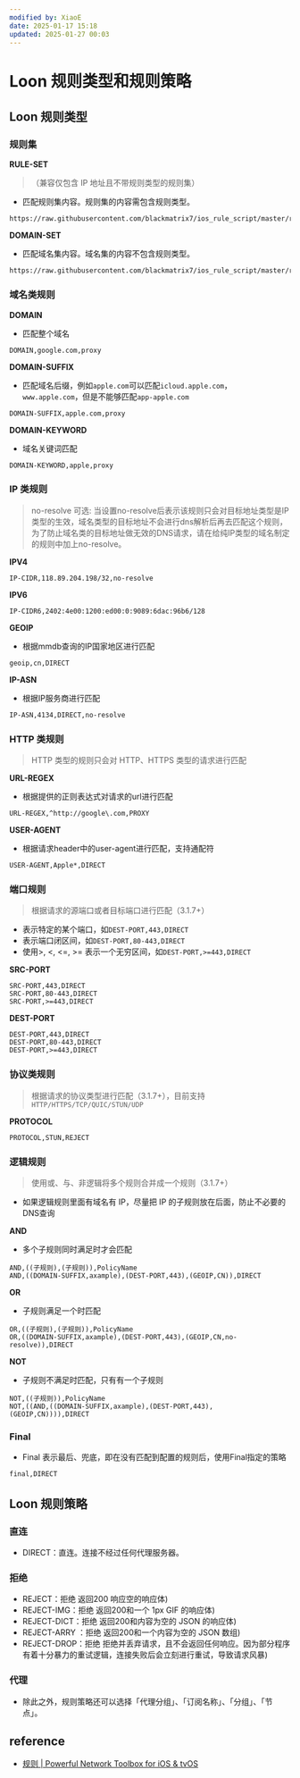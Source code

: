 ```yaml
---
modified by: XiaoE
date: 2025-01-17 15:18
updated: 2025-01-27 00:03
---
```

# Loon 规则类型和规则策略

## Loon 规则类型

### 规则集

**RULE-SET**
> （兼容仅包含 IP 地址且不带规则类型的规则集）
- 匹配规则集内容。规则集的内容需包含规则类型。
```
https://raw.githubusercontent.com/blackmatrix7/ios_rule_script/master/rule/Shadowrocket/Apple/Apple.list
```

**DOMAIN-SET**
- 匹配域名集内容。域名集的内容不包含规则类型。
```
https://raw.githubusercontent.com/blackmatrix7/ios_rule_script/master/rule/Shadowrocket/Apple/Apple_Domain.list
```

### 域名类规则

**DOMAIN**
- 匹配整个域名
```
DOMAIN,google.com,proxy
```

**DOMAIN-SUFFIX**
- 匹配域名后缀，例如`apple.com`可以匹配`icloud.apple.com`，`www.apple.com`，但是不能够匹配`app-apple.com`
```
DOMAIN-SUFFIX,apple.com,proxy
```

**DOMAIN-KEYWORD**
- 域名关键词匹配
```
DOMAIN-KEYWORD,apple,proxy
```

### IP 类规则
> no-resolve 可选: 当设置no-resolve后表示该规则只会对目标地址类型是IP类型的生效，域名类型的目标地址不会进行dns解析后再去匹配这个规则，为了防止域名类的目标地址做无效的DNS请求，请在给纯IP类型的域名制定的规则中加上no-resolve。

**IPV4**
```
IP-CIDR,118.89.204.198/32,no-resolve
```

**IPV6**
```
IP-CIDR6,2402:4e00:1200:ed00:0:9089:6dac:96b6/128
```

**GEOIP**
- 根据mmdb查询的IP国家地区进行匹配
```
geoip,cn,DIRECT
```

**IP-ASN**
- 根据IP服务商进行匹配
```
IP-ASN,4134,DIRECT,no-resolve
```

### HTTP 类规则
> HTTP 类型的规则只会对 HTTP、HTTPS 类型的请求进行匹配

**URL-REGEX**
- 根据提供的正则表达式对请求的url进行匹配
```
URL-REGEX,^http://google\.com,PROXY
```

**USER-AGENT**
- 根据请求header中的user-agent进行匹配，支持通配符
```
USER-AGENT,Apple*,DIRECT
```

### 端口规则
> 根据请求的源端口或者目标端口进行匹配（3.1.7+）
- 表示特定的某个端口，如`DEST-PORT,443,DIRECT`
- 表示端口闭区间，如`DEST-PORT,80-443,DIRECT`
- 使用>, <, <=, >= 表示一个无穷区间，如`DEST-PORT,>=443,DIRECT`

**SRC-PORT**
```
SRC-PORT,443,DIRECT
SRC-PORT,80-443,DIRECT
SRC-PORT,>=443,DIRECT
```

**DEST-PORT**
```
DEST-PORT,443,DIRECT
DEST-PORT,80-443,DIRECT
DEST-PORT,>=443,DIRECT
```

### 协议类规则
> 根据请求的协议类型进行匹配（3.1.7+），目前支持`HTTP/HTTPS/TCP/QUIC/STUN/UDP`

**PROTOCOL**
```
PROTOCOL,STUN,REJECT
```

### 逻辑规则
> 使用或、与、非逻辑将多个规则合并成一个规则（3.1.7+）
- 如果逻辑规则里面有域名有 IP，尽量把 IP 的子规则放在后面，防止不必要的DNS查询

**AND**
- 多个子规则同时满足时才会匹配
```
AND,((子规则),(子规则)),PolicyName
AND,((DOMAIN-SUFFIX,axample),(DEST-PORT,443),(GEOIP,CN)),DIRECT
```

**OR**
- 子规则满足一个时匹配
```
OR,((子规则),(子规则)),PolicyName
OR,((DOMAIN-SUFFIX,axample),(DEST-PORT,443),(GEOIP,CN,no-resolve)),DIRECT
```

**NOT**
- 子规则不满足时匹配，只有有一个子规则
```
NOT,((子规则)),PolicyName
NOT,((AND,((DOMAIN-SUFFIX,axample),(DEST-PORT,443),(GEOIP,CN)))),DIRECT
```

### Final
- Final 表示最后、兜底，即在没有匹配到配置的规则后，使用Final指定的策略
```
final,DIRECT
```

## Loon 规则策略

### 直连
- DIRECT：直连。连接不经过任何代理服务器。

### 拒绝
- REJECT：拒绝 返回200 响应空的响应体)
- REJECT-IMG：拒绝 返回200和一个 1px GIF 的响应体)
- REJECT-DICT：拒绝 返回200和内容为空的 JSON 的响应体)
- REJECT-ARRY ：拒绝 返回200和一个内容为空的 JSON 数组)
- REJECT-DROP：拒绝 拒绝并丢弃请求，且不会返回任何响应。因为部分程序有着十分暴力的重试逻辑，连接失败后会立刻进行重试，导致请求风暴)

### 代理
- 除此之外，规则策略还可以选择「代理分组」、「订阅名称」、「分组」、「节点」。

## reference
- [规则 | Powerful Network Toolbox for iOS & tvOS](https://nsloon.app/docs/category/%E8%A7%84%E5%88%99)